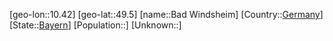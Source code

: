 ﻿---
location: [49.5,10.42]
type: City
tags:
- geo/City


SpocWebEntityId: 28974
isDeleted: false
confidential: public

---
[geo-lon::10.42]
[geo-lat::49.5]
[name::Bad Windsheim]
[Country::[Germany](geo/Continent/Europe/Germany.md)]
[State::[Bayern](geo/Continent/Europe/Germany/Bayern.md)]
[Population::]
[Unknown::]

